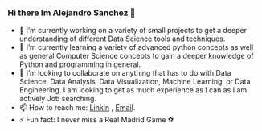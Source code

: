 ### Hi there Im Alejandro Sanchez 👋

- 🔭 I’m currently working on a variety of small projects to get a deeper understanding of different Data Science tools and techniques.
- 🌱 I’m currently learning a variety of advanced python concepts as well as general Computer Science concepts to gain a deeper knowledge of Python and programming in general.    
- 👯 I’m looking to collaborate on anything that has to do with Data Science, Data Analysis, Data Visualization, Machine Learning, or Data Engineering. I am looking to get as much experience as I can as I am actively Job searching.  
- 📫 How to reach me: [LinkIn](https://www.linkedin.com/in/axsanchezgomez/) , [Email](axsanchezgomez@gmail.com).
- ⚡ Fun fact: I never miss a Real Madrid Game :soccer:
